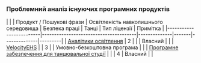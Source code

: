 ### Проблемний аналіз існуючих програмних продуктів
|                          |
| Продукт / Пошукові фрази | Освітленість навколишнього середовища | Безпека праці | Танці | Тип ліцензії | Примітка |
|-------------------------|---------------------------------------|--------------|-------|--------------|---------|
| [Аналітики освітлення](https://lightinganalysts.com/software/visual/visual/) | 2 | | | Власний | |
| [VelocityEHS](https://www.ehs.com/solutions/safety/) | | 3 | | Умовно-безкоштовна програма | |
| [Програмне забезпечення для танцювальної студії](https://info.dancestudio-pro.com/) | | | 4 | Власний | |

